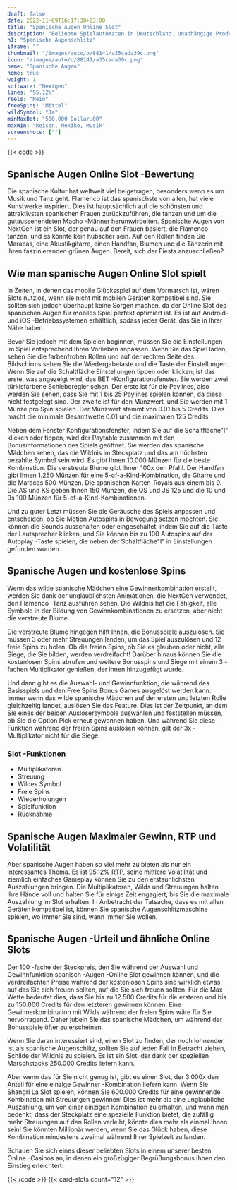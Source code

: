 ```yaml
---
draft: false
date: 2022-11-09T16:17:38+03:00
title: "Spanische Augen Online Slot"
description: "Beliebte Spielautomaten in Deutschland. Unabhängige Produktbewertungen und exklusive Anmeldeangebote. Jetzt spielen!"
h1: "Spanische Augenschlitz"
iframe: ""
thumbnail: "/images/auto/o/88141/a35cada39c.png"
icon: "/images/auto/o/88141/a35cada39c.png"
name: "Spanische Augen"
home: true
weight: 1
software: "Nextgen"
lines: "95.12%"
reels: "Nein"
freeSpins: "Mittel"
wildSymbol: "Ja"
minMaxBet: "500.000 Dollar.00"
maxWin: "Reisen, Mexiko, Musik"
screenshots: [""]
---
```


{{< code >}}<h2>Spanische Augen Online Slot -Bewertung</h2><p>Die spanische Kultur hat weltweit viel beigetragen, besonders wenn es um Musik und Tanz geht. Flamenco ist das spanischste von allen, hat viele Kunstwerke inspiriert. Dies ist hauptsächlich auf die schönsten und attraktivsten spanischen Frauen zurückzuführen, die tanzen und um die gutaussehendsten Macho -Männer herumwirbelten. Spanische Augen von NextGen ist ein Slot, der genau auf den Frauen basiert, die Flamenco tanzen, und es könnte kein hübscher sein. Auf den Rollen finden Sie Maracas, eine Akustikgitarre, einen Handfan, Blumen und die Tänzerin mit ihren faszinierenden grünen Augen. Bereit, sich der Fiesta anzuschließen?</p><h2>Wie man spanische Augen Online Slot spielt</h2><p>In Zeiten, in denen das mobile Glücksspiel auf dem Vormarsch ist, wären Slots nutzlos, wenn sie nicht mit mobilen Geräten kompatibel sind. Sie sollten sich jedoch überhaupt keine Sorgen machen, da der Online Slot des spanischen Augen für mobiles Spiel perfekt optimiert ist. Es ist auf Android- und iOS -Betriebssystemen erhältlich, sodass jedes Gerät, das Sie in Ihrer Nähe haben.</p><p>Bevor Sie jedoch mit dem Spielen beginnen, müssen Sie die Einstellungen im Spiel entsprechend Ihren Vorlieben anpassen. Wenn Sie das Spiel laden, sehen Sie die farbenfrohen Rollen und auf der rechten Seite des Bildschirms sehen Sie die Wiedergabetaste und die Taste der Einstellungen. Wenn Sie auf die Schaltfläche Einstellungen tippen oder klicken, ist das erste, was angezeigt wird, das BET -Konfigurationsfenster. Sie werden zwei türkisfarbene Schieberegler sehen. Der erste ist für die Paylines, also werden Sie sehen, dass Sie mit 1 bis 25 Paylines spielen können, da diese nicht festgelegt sind. Der zweite ist für den Münzwert, und Sie werden mit 1 Münze pro Spin spielen. Der Münzwert stammt von 0.01 bis 5 Credits. Dies macht die minimale Gesamtwette 0.01 und die maximalen 125 Credits.</p><p>Neben dem Fenster Konfigurationsfenster, indem Sie auf die Schaltfläche"I" klicken oder tippen, wird der Paytable zusammen mit den Bonusinformationen des Spiels geöffnet. Sie werden das spanische Mädchen sehen, das die Wildnis im Steckplatz und das am höchsten bezahlte Symbol sein wird. Es gibt Ihnen 10.000 Münzen für die beste Kombination. Die verstreute Blume gibt Ihnen 100x den Pfahl. Der Handfan gibt Ihnen 1.250 Münzen für eine 5-of-a-Kind-Kombination, die Gitarre und die Maracas 500 Münzen. Die spanischen Karten-Royals aus einem bis 9. Die AS und KS geben Ihnen 150 Münzen, die QS und JS 125 und die 10 und 9s 100 Münzen für 5-of-a-Kind-Kombinationen.</p><p>Und zu guter Letzt müssen Sie die Geräusche des Spiels anpassen und entscheiden, ob Sie Motion Autospins in Bewegung setzen möchten. Sie können die Sounds ausschalten oder eingeschaltet, indem Sie auf die Taste der Lautsprecher klicken, und Sie können bis zu 100 Autospins auf der Autoplay -Taste spielen, die neben der Schaltfläche"I" in Einstellungen gefunden wurden.</p><h2>Spanische Augen und kostenlose Spins</h2><p>Wenn das wilde spanische Mädchen eine Gewinnerkombination erstellt, werden Sie dank der unglaublichsten Animationen, die NextGen verwendet, den Flamenco -Tanz ausführen sehen. Die Wildnis hat die Fähigkeit, alle Symbole in der Bildung von Gewinnkombinationen zu ersetzen, aber nicht die verstreute Blume.</p><p>Die verstreute Blume hingegen hilft Ihnen, die Bonusspiele auszulösen. Sie müssen 3 oder mehr Streuungen landen, um das Spiel auszulösen und 12 freie Spins zu holen. Ob die freien Spins, ob Sie es glauben oder nicht, alle Siege, die Sie bilden, werden verdreifacht! Darüber hinaus können Sie die kostenlosen Spins abrufen und weitere Bonusspins und Siege mit einem 3 -fachen Multiplikator genießen, der ihnen hinzugefügt wurde.</p><p>Und dann gibt es die Auswahl- und Gewinnfunktion, die während des Basisspiels und den Free Spins Bonus Games ausgelöst werden kann. Immer wenn das wilde spanische Mädchen auf der ersten und letzten Rolle gleichzeitig landet, auslösen Sie das Feature. Dies ist der Zeitpunkt, an dem Sie eines der beiden Auslösersymbole auswählen und feststellen müssen, ob Sie die Option Pick erneut gewonnen haben. Und während Sie diese Funktion während der freien Spins auslösen können, gilt der 3x -Multiplikator nicht für die Siege.</p><h3>
Slot -Funktionen</h3><ul>
<li></span>
Multiplikatoren</li>
<li></span>
Streuung</li>
<li></span>
Wildes Symbol</li>
<li></span>
Freie Spins</li>
<li></span>
Wiederholungen</li>
<li></span>
Spielfunktion</li>
<li></span>
Rücknahme</li></ul><h2>Spanische Augen Maximaler Gewinn, RTP und Volatilität</h2><p>Aber spanische Augen haben so viel mehr zu bieten als nur ein interessantes Thema. Es ist 95.12% RTP, seine mittlere Volatilität und ziemlich einfaches Gameplay können Sie zu den erstaunlichsten Auszahlungen bringen. Die Multiplikatoren, Wilds und Streuungen halten Ihre Hände voll und halten Sie für einige Zeit engagiert, bis Sie die maximale Auszahlung im Slot erhalten. In Anbetracht der Tatsache, dass es mit allen Geräten kompatibel ist, können Sie spanische Augenschlitzmaschine spielen, wo immer Sie sind, wann immer Sie wollen.</p><h2>Spanische Augen -Urteil und ähnliche Online Slots</h2><p>Der 100 -fache der Steckpreis, den Sie während der Auswahl und Gewinnfunktion spanisch -Augen -Online Slot gewinnen können, und die verdreifachten Preise während der kostenlosen Spins sind wirklich etwas, auf das Sie sich freuen sollten, auf die Sie sich freuen sollten. Für die Max -Wette bedeutet dies, dass Sie bis zu 12.500 Credits für die ersteren und bis zu 150.000 Credits für den letzteren gewinnen können. Eine Gewinnerkombination mit Wilds während der freien Spins wäre für Sie hervorragend. Daher jubeln Sie das spanische Mädchen, um während der Bonusspiele öfter zu erscheinen.</p><p>Wenn Sie daran interessiert sind, einen Slot zu finden, der noch lohnender ist als spanische Augenschlitz, sollten Sie auf jeden Fall in Betracht ziehen, Schilde der Wildnis zu spielen. Es ist ein Slot, der dank der speziellen Marschstacks 250.000 Credits liefern kann.</p><p>Aber wenn das für Sie nicht genug ist, gibt es einen Slot, der 3.000x den Anteil für eine einzige Gewinner -Kombination liefern kann. Wenn Sie Shangri La Slot spielen, können Sie 600.000 Credits für eine gewinnende Kombination mit Streuungen gewinnen! Dies ist mehr als eine unglaubliche Auszahlung, um von einer einzigen Kombination zu erhalten, und wenn man bedenkt, dass der Steckplatz eine spezielle Funktion bietet, die zufällig mehr Streuungen auf den Rollen verleiht, könnte dies mehr als einmal Ihnen sein! Sie könnten Millionär werden, wenn Sie das Glück haben, diese Kombination mindestens zweimal während Ihrer Spielzeit zu landen.</p><p>Schauen Sie sich eines dieser beliebten Slots in einem unserer besten Online -Casinos an, in denen ein großzügiger Begrüßungsbonus Ihnen den Einstieg erleichtert.</p>{{< /code >}}
 {{< card-slots count="12" >}}